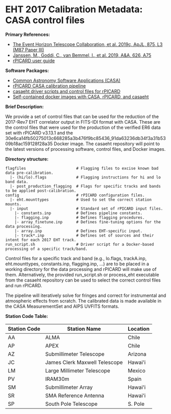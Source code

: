 # EHT 2017 Calibration Metadata: CASA control files

**Primary References:**
- [The Event Horizon Telescope Collaboration, et al. 2019c, ApJL, 875, L3 (M87 Paper III)](https://doi.org/10.3847/2041-8213/ab0c57)
- [Janssen, M., Goddi, C., van Bemmel, I., et al. 2019, A&A, 626, A75](https://doi.org/10.1051/0004-6361/201935181)
- [rPICARD user guide](https://bitbucket.org/M_Janssen/picard/src/master/documentation/picard_documentation.pdf)

**Software Packages:**
- [Common Astronomy Software Applications (CASA)](https://casa.nrao.edu)
- [rPICARD CASA calibration pipeline](https://bitbucket.org/M_Janssen/picard)
- [casaeht driver scripts and control files for rPICARD](https://bitbucket.org/M_Janssen/casaeht)
- [Self-contained docker images with CASA, rPICARD, and casaeht](https://hub.docker.com/r/mjanssen2308/casavlbi_ehtproduction)

**Brief Description:**

We provide a set of control files that can be used for the reduction of
the 2017-Rev7 EHT correlator output in FITS-IDI format with CASA.
These are the control files that were used for the production of the verified
ER6 data set with rPICARD v3.13.1 and the
30e6ca14fb50275013c668285a3b476f9bc85436_91da63236db34f3a31b5309b18ac159128f28a35
Docker image. The casaeht repository will point to the latest versions of
processing software, control files, and Docker images.

**Directory structure:**

```
flagfiles                      # Flagging files to excise known bad data pre-calibration.
  |- (hi/lo).flags             # Flagging instructions for hi and lo band data.
  |- post_production_flagging  # Flags for specific tracks and bands to be applied post-calibration.
config                         # rPICARD configuration files.
  |- eht.mounttypes            # Used to set the correct station mounts.
  |- input                     # Standard set of rPICARD input files.
    |- constants.inp           # Defines pipeline constants.
    |- flagging.inp            # Defines flagging procedures.
    |- array_finetune.inp      # Defines fine-tuning options for the data processing.
    |- array.inp               # Defines EHT-specific input.
    |- track*.inp              # Defines set of sources and their intent for each 2017 EHT track.
run_script.sh                  # Driver script for a Docker-based processing of a specific track/band.
```

Control files for a specific track and band (e.g., lo.flags, trackA.inp, eht.mounttypes,
constants.inp, flagging.inp, ...) are to be placed in a working directory for the
data processing and rPICARD will make use of them. Alternatively, the provided run_script.sh
or process_eht executable from the casaeht repository can be used to select the correct
control files and run rPICARD.

The pipeline will iteratively solve for fringes and correct for instrumental and
atmospheric effects from scratch. The calibrated data is made available in
the CASA MeasurementSet and AIPS UVFITS formats.

**Station Code Table:**

| Station Code | Station Name                  | Location |
| -----------  | ----------------------------- | -------- |
| AA           | ALMA                          | Chile    |
| AP           | APEX                          | Chile    |
| AZ           | Submillimeter Telescope       | Arizona  |
| JC           | James Clerk Maxwell Telescope | Hawai'i  |
| LM           | Large Millimeter Telescope    | Mexico   |
| PV           | IRAM30m                       | Spain    |
| SM           | Submillimeter Array           | Hawai'i  |
| SR           | SMA Reference Antenna         | Hawai'i  |
| SP           | South Pole Telescope          | S. Pole  |
